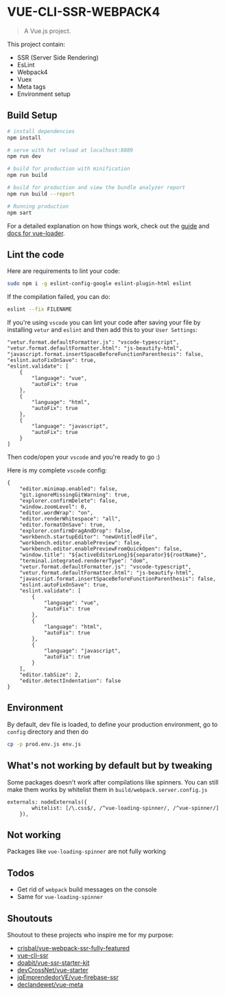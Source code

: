 # VUE-CLI-SSR-WEBPACK4

> A Vue.js project.

This project contain:
* SSR (Server Side Rendering)
* EsLint
* Webpack4
* Vuex
* Meta tags
* Environment setup

## Build Setup

``` bash
# install dependencies
npm install

# serve with hot reload at localhost:8889
npm run dev

# build for production with minification
npm run build

# build for production and view the bundle analyzer report
npm run build --report

# Running production
npm sart
```

For a detailed explanation on how things work, check out the [guide](http://vuejs-templates.github.io/webpack/) and [docs for vue-loader](http://vuejs.github.io/vue-loader).

## Lint the code

Here are requirements to lint your code:
``` bash
sudo npm i -g eslint-config-google eslint-plugin-html eslint
```
If the compilation failed, you can do:
``` bash
eslint --fix FILENAME
```
If you're using `vscode` you can lint your code after saving your file by installing `vetur` and `eslint` and then add this to your `User Settings`:
```
"vetur.format.defaultFormatter.js": "vscode-typescript",
"vetur.format.defaultFormatter.html": "js-beautify-html",
"javascript.format.insertSpaceBeforeFunctionParenthesis": false,
"eslint.autoFixOnSave": true,
"eslint.validate": [
    {
        "language": "vue",
        "autoFix": true
    },
    {
        "language": "html",
        "autoFix": true
    },
    {
        "language": "javascript",
        "autoFix": true
    }
]
```
Then code/open your `vscode` and you're ready to go :)

Here is my complete `vscode` config:
```
{
    "editor.minimap.enabled": false,
    "git.ignoreMissingGitWarning": true,
    "explorer.confirmDelete": false,
    "window.zoomLevel": 0,
    "editor.wordWrap": "on",
    "editor.renderWhitespace": "all",
    "editor.formatOnSave": true,
    "explorer.confirmDragAndDrop": false,
    "workbench.startupEditor": "newUntitledFile",
    "workbench.editor.enablePreview": false,
    "workbench.editor.enablePreviewFromQuickOpen": false,
    "window.title": "${activeEditorLong}${separator}${rootName}",
    "terminal.integrated.rendererType": "dom",
    "vetur.format.defaultFormatter.js": "vscode-typescript",
    "vetur.format.defaultFormatter.html": "js-beautify-html",
    "javascript.format.insertSpaceBeforeFunctionParenthesis": false,
    "eslint.autoFixOnSave": true,
    "eslint.validate": [
        {
            "language": "vue",
            "autoFix": true
        },
        {
            "language": "html",
            "autoFix": true
        },
        {
            "language": "javascript",
            "autoFix": true
        }
    ],
    "editor.tabSize": 2,
    "editor.detectIndentation": false
}
```

## Environment

By default, dev file is loaded, to define your production environment, go to `config` directory and then do
```bash
cp -p prod.env.js env.js
```

## What's not working by default but by tweaking
Some packages doesn't work after compilations like spinners. You can still make them works by whitelist them in `build/webpack.server.config.js`
```
externals: nodeExternals({
		whitelist: [/\.css$/, /^vue-loading-spinner/, /^vue-spinner/]
	}),
```

## Not working

Packages like `vue-loading-spinner` are not fully working

## Todos

* Get rid of `webpack` build messages on the console
* Same for `vue-loading-spinner`

## Shoutouts
Shoutout to these projects who inspire me for my purpose:
* [crisbal/vue-webpack-ssr-fully-featured](https://github.com/crisbal/vue-webpack-ssr-fully-featured)
* [vue-cli-ssr](https://github.com/cgygd/vue-cli-ssr)
* [doabit/vue-ssr-starter-kit](https://github.com/doabit/vue-ssr-starter-kit)
* [devCrossNet/vue-starter](https://github.com/devCrossNet/vue-starter)
* [jqEmprendedorVE/vue-firebase-ssr](https://github.com/jqEmprendedorVE/vue-firebase-ssr)
* [declandewet/vue-meta](https://github.com/declandewet/vue-meta)
